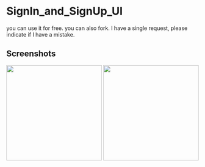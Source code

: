 # SignIn_and_SignUp_UI

you can use it for free. you can also fork. 
I have a single request, please indicate if I have a mistake. 

## Screenshots
<img src="https://raw.githubusercontent.com/theiskaa/SignIn_and_SignUp_UI/master/assets/signin.png" width="250"> <img 
src="https://raw.githubusercontent.com/theiskaa/SignIn_and_SignUp_UI/master/assets/signup.png" width="250"> 



